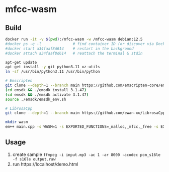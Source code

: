 # mfcc-wasm

## Build

```sh
docker run -it -v $(pwd):/mfcc-wasm -w /mfcc-wasm debian:12.5
#docker ps -q -l              # find container ID (or discover via Docker desktop)
#docker start a34faaf8d614    # restart in the background
#docker attach a34faaf8d614   # reattach the terminal & stdin

apt-get update
apt-get install -y git python3.11 xz-utils
ln -sf /usr/bin/python3.11 /usr/bin/python

# Emscripten
git clone --depth=1 --branch main https://github.com/emscripten-core/emsdk/
(cd emsdk && ./emsdk install 3.1.47)
(cd emsdk && ./emsdk activate 3.1.47)
source ./emsdk/emsdk_env.sh

# LibrosaCpp
git clone --depth=1 --branch main https://github.com/ewan-xu/LibrosaCpp

mkdir wasm
em++ main.cpp -s WASM=1 -s EXPORTED_FUNCTIONS=_malloc,_mfcc,_free -s EXPORTED_RUNTIME_METHODS=ccall -s STACK_SIZE=1MB -s MODULARIZE=1 -s EXPORT_NAME=createMFCC -s INVOKE_RUN=0 -s EXIT_RUNTIME=1 -s MAXIMUM_MEMORY=4gb -s IMPORTED_MEMORY=1 -s ALLOW_MEMORY_GROWTH=1 -s ENVIRONMENT=web -O3 -o wasm/mfcc.js
```

## Usage

1. create sample `ffmpeg -i input.mp3 -ac 1 -ar 8000 -acodec pcm_s16le -f s16le output.raw `
2. run https://localhost/demo.html